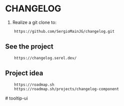 # CHANGELOG

1. Realize a git clone to:

```url
    https://github.com/SergioMainJG/changelog.git
```

## See the project

```url
    https://changelog.serel.dev/
```

## Project idea

```url
    https://roadmap.sh
    https://roadmap.sh/projects/changelog-component
```
#   t o o l t i p - u i  
 